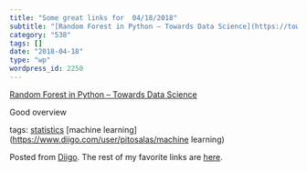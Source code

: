```yaml
---
title: "Some great links for  04/18/2018"
subtitle: "[Random Forest in Python – Towards Data Science](https://towardsdatascience.com/random-forest-in-pyt..."
category: "538"
tags: []
date: "2018-04-18"
type: "wp"
wordpress_id: 2250
---
```

[Random Forest in Python – Towards Data Science](https://towardsdatascience.com/random-forest-in-python-24d0893d51c0?source=userActivityShare-d383785221d0-1523968977) 

Good overview

 tags: [statistics](https://www.diigo.com/user/pitosalas/statistics) [machine learning](https://www.diigo.com/user/pitosalas/machine learning)

Posted from [Diigo](https://www.diigo.com). The rest of my favorite links are [here](https://www.diigo.com/user/pitosalas).